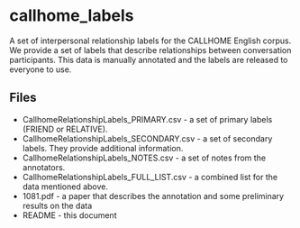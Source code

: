 # callhome_labels
A set of interpersonal relationship labels for the CALLHOME English corpus. We provide a set of labels that describe relationships between conversation participants. This data is manually annotated and the labels are released to everyone to use. 


## Files
* CallhomeRelationshipLabels_PRIMARY.csv - a set of primary labels (FRIEND or RELATIVE).
* CallhomeRelationshipLabels_SECONDARY.csv - a set of secondary labels. They provide additional information.
* CallhomeRelationshipLabels_NOTES.csv - a set of notes from the annotators.
* CallhomeRelationshipLabels_FULL_LIST.csv - a combined list for the data mentioned above.
* 1081.pdf - a paper that describes the annotation and some preliminary results on the data
* README - this document



